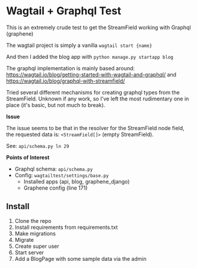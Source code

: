# Wagtail + Graphql Test

This is an extremely crude test to get the StreamField working with Graphql (graphene)

The wagtail project is simply a vanilla `wagtail start {name}`

And then I added the blog app with `python manage.py startapp blog`

The graphql implementation is mainly based around:
https://wagtail.io/blog/getting-started-with-wagtail-and-graphql/
and
https://wagtail.io/blog/graphql-with-streamfield/

Tried several different mechanisms for creating graphql types from the StreamField. Unknown if any work, so I've left the most rudimentary one in place (it's basic, but not much to break).

**Issue**

The issue seems to be that in the resolver for the StreamField node field, the requested data is: `<StreamField[]>` (empty StreamField).

See: `api/schema.py ln 29`

**Points of Interest**

- Graphql schema: `api/schema.py`
- Config: `wagtailtest/settings/base.py`
  - Installed apps (api, blog, graphene_django)
  - Graphene config (line 171)

## Install

1. Clone the repo
2. Install requirements from requirements.txt
3. Make migrations
4. Migrate
5. Create super user
6. Start server
7. Add a BlogPage with some sample data via the admin
